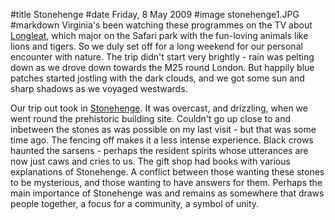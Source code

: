 #title Stonehenge
#date Friday, 8 May 2009
#image stonehenge1.JPG
#markdown
Virginia's been watching these programmes on the TV about
[Longleat](https://www.longleat.co.uk/),
which major on the Safari park with the fun-loving animals like lions and tigers. So we duly set off for a long weekend for our personal encounter with nature. The trip didn't start very brightly - rain was pelting down as we drove down towards the M25 round London. But happily blue patches started jostling with the dark clouds, and we got some sun and sharp shadows as we voyaged westwards.

Our trip out took in
[Stonehenge](https://www.english-heritage.org.uk/visit/places/stonehenge/).
It was overcast, and drizzling, when we went round the prehistoric building site. Couldn't go up close to and inbetween the stones as was possible on my last visit - but that was some time ago. The fencing off makes it a less intense experience. Black crows haunted the sarsens - perhaps the resident spirits whose utterances are now just caws and cries to us. The gift shop had books with various explanations of Stonehenge. A conflict between those wanting these stones to be mysterious, and those wanting to have answers for them. Perhaps the main importance of Stonehenge was and remains as somewhere that draws people together, a focus for a community, a symbol of unity.
